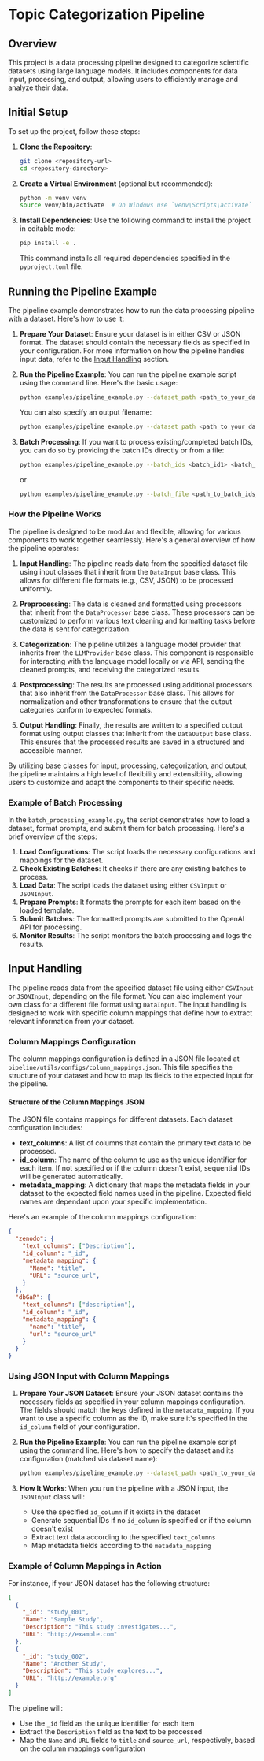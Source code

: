 # Topic Categorization Pipeline

## Overview

This project is a data processing pipeline designed to categorize scientific datasets using large language models. It includes components for data input, processing, and output, allowing users to efficiently manage and analyze their data.

## Initial Setup

To set up the project, follow these steps:

1. **Clone the Repository**:
   ```bash
   git clone <repository-url>
   cd <repository-directory>
   ```

2. **Create a Virtual Environment** (optional but recommended):
   ```bash
   python -m venv venv
   source venv/bin/activate  # On Windows use `venv\Scripts\activate`
   ```

3. **Install Dependencies**:
   Use the following command to install the project in editable mode:
   ```bash
   pip install -e .
   ```

   This command installs all required dependencies specified in the `pyproject.toml` file.

## Running the Pipeline Example

The pipeline example demonstrates how to run the data processing pipeline with a dataset. Here's how to use it:

1. **Prepare Your Dataset**:
   Ensure your dataset is in either CSV or JSON format. The dataset should contain the necessary fields as specified in your configuration. For more information on how the pipeline handles input data, refer to the [Input Handling](#input-handling) section. 

2. **Run the Pipeline Example**:
   You can run the pipeline example script using the command line. Here's the basic usage:
   ```bash
   python examples/pipeline_example.py --dataset_path <path_to_your_dataset> --dataset_name <your_dataset_name>
   ```

   You can also specify an output filename:
   ```bash
   python examples/pipeline_example.py --dataset_path <path_to_your_dataset> --dataset_name <your_dataset_name> --output <custom_output_name>
   ```

3. **Batch Processing**:
   If you want to process existing/completed batch IDs, you can do so by providing the batch IDs directly or from a file:
   ```bash
   python examples/pipeline_example.py --batch_ids <batch_id1> <batch_id2> --output <custom_output_name>
   ```
   or
   ```bash
   python examples/pipeline_example.py --batch_file <path_to_batch_ids_file> --output <custom_output_name>
   ```

### How the Pipeline Works

The pipeline is designed to be modular and flexible, allowing for various components to work together seamlessly. Here's a general overview of how the pipeline operates:

1. **Input Handling**: The pipeline reads data from the specified dataset file using input classes that inherit from the `DataInput` base class. This allows for different file formats (e.g., CSV, JSON) to be processed uniformly.

2. **Preprocessing**: The data is cleaned and formatted using processors that inherit from the `DataProcessor` base class. These processors can be customized to perform various text cleaning and formatting tasks before the data is sent for categorization.

3. **Categorization**: The pipeline utilizes a language model provider that inherits from the `LLMProvider` base class. This component is responsible for interacting with the language model locally or via API, sending the cleaned prompts, and receiving the categorized results.

4. **Postprocessing**: The results are processed using additional processors that also inherit from the `DataProcessor` base class. This allows for normalization and other transformations to ensure that the output categories conform to expected formats.

5. **Output Handling**: Finally, the results are written to a specified output format using output classes that inherit from the `DataOutput` base class. This ensures that the processed results are saved in a structured and accessible manner.

By utilizing base classes for input, processing, categorization, and output, the pipeline maintains a high level of flexibility and extensibility, allowing users to customize and adapt the components to their specific needs.

### Example of Batch Processing

In the `batch_processing_example.py`, the script demonstrates how to load a dataset, format prompts, and submit them for batch processing. Here's a brief overview of the steps:

1. **Load Configurations**: The script loads the necessary configurations and mappings for the dataset.
2. **Check Existing Batches**: It checks if there are any existing batches to process.
3. **Load Data**: The script loads the dataset using either `CSVInput` or `JSONInput`.
4. **Prepare Prompts**: It formats the prompts for each item based on the loaded template.
5. **Submit Batches**: The formatted prompts are submitted to the OpenAI API for processing.
6. **Monitor Results**: The script monitors the batch processing and logs the results.

## Input Handling

The pipeline reads data from the specified dataset file using either `CSVInput` or `JSONInput`, depending on the file format. You can also implement your own class for a different file format using `DataInput`. The input handling is designed to work with specific column mappings that define how to extract relevant information from your dataset.

### Column Mappings Configuration

The column mappings configuration is defined in a JSON file located at `pipeline/utils/configs/column_mappings.json`. This file specifies the structure of your dataset and how to map its fields to the expected input for the pipeline.

#### Structure of the Column Mappings JSON

The JSON file contains mappings for different datasets. Each dataset configuration includes:

- **text_columns**: A list of columns that contain the primary text data to be processed.
- **id_column**: The name of the column to use as the unique identifier for each item. If not specified or if the column doesn't exist, sequential IDs will be generated automatically.
- **metadata_mapping**: A dictionary that maps the metadata fields in your dataset to the expected field names used in the pipeline. Expected field names are dependant upon your specific implementation.

Here's an example of the column mappings configuration:

```json
{
  "zenodo": {
    "text_columns": ["Description"],
    "id_column": "_id",
    "metadata_mapping": {
      "Name": "title",
      "URL": "source_url",
    }
  },
  "dbGaP": {
    "text_columns": ["description"],
    "id_column": "_id",
    "metadata_mapping": {
      "name": "title",
      "url": "source_url"
    }
  }
}
```

### Using JSON Input with Column Mappings

1. **Prepare Your JSON Dataset**: Ensure your JSON dataset contains the necessary fields as specified in your column mappings configuration. The fields should match the keys defined in the `metadata_mapping`. If you want to use a specific column as the ID, make sure it's specified in the `id_column` field of your configuration.

2. **Run the Pipeline Example**: You can run the pipeline example script using the command line. Here's how to specify the dataset and its configuration (matched via dataset name):
   ```bash
   python examples/pipeline_example.py --dataset_path <path_to_your_dataset.json> --dataset_name <your_dataset_name>
   ```

3. **How It Works**: When you run the pipeline with a JSON input, the `JSONInput` class will:
   - Use the specified `id_column` if it exists in the dataset
   - Generate sequential IDs if no `id_column` is specified or if the column doesn't exist
   - Extract text data according to the specified `text_columns`
   - Map metadata fields according to the `metadata_mapping`

### Example of Column Mappings in Action

For instance, if your JSON dataset has the following structure:

```json
[
  {
    "_id": "study_001",
    "Name": "Sample Study",
    "Description": "This study investigates...",
    "URL": "http://example.com"
  },
  {
    "_id": "study_002",
    "Name": "Another Study",
    "Description": "This study explores...",
    "URL": "http://example.org"
  }
]
```

The pipeline will:
- Use the `_id` field as the unique identifier for each item
- Extract the `Description` field as the text to be processed
- Map the `Name` and `URL` fields to `title` and `source_url`, respectively, based on the column mappings configuration